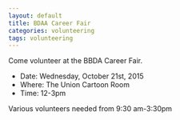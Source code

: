 ```yaml
---
layout: default
title: BDAA Career Fair
categories: volunteering
tags: volunteering
---
```


Come volunteer at the BBDA Career Fair.

- Date: Wednesday, October 21st, 2015
- Where: The Union Cartoon Room
- Time: 12-3pm

Various volunteers needed from 9:30 am-3:30pm
